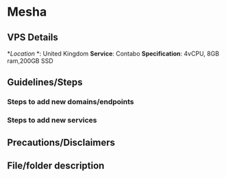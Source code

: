 # Mesha

## VPS Details 

**Location* *: United Kingdom
**Service**: Contabo
**Specification**:  4vCPU, 8GB ram,200GB SSD

## Guidelines/Steps

### Steps to add new domains/endpoints
### Steps to add new services

## Precautions/Disclaimers

## File/folder description

